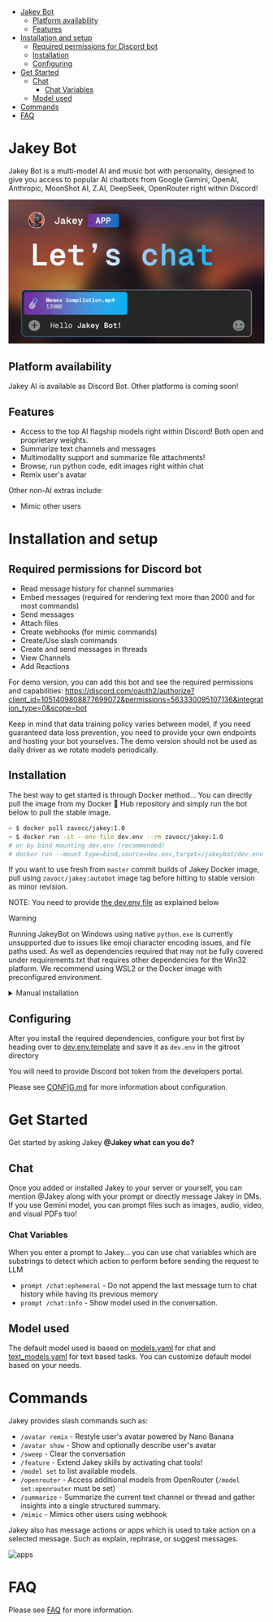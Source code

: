 - [Jakey Bot](#jakey-bot)
  - [Platform availability](#platform-availability)
  - [Features](#features)
- [Installation and setup](#installation-and-setup)
  - [Required permissions for Discord bot](#required-permissions-for-discord-bot)
  - [Installation](#installation)
  - [Configuring](#configuring)
- [Get Started](#get-started)
  - [Chat](#chat)
    - [Chat Variables](#chat-variables)
  - [Model used](#model-used)
- [Commands](#commands)
- [FAQ](#faq)


# Jakey Bot
Jakey Bot is a multi-model AI and music bot with personality, designed to give you access to popular AI chatbots from Google Gemini, OpenAI, Anthropic, MoonShot AI, Z.AI, DeepSeek, OpenRouter right within Discord! 

![Jakey Bot Banner](./assets/banner.png)


## Platform availability
Jakey AI is available as Discord Bot. Other platforms is coming soon!

## Features
- Access to the top AI flagship models right within Discord! Both open and proprietary weights.
- Summarize text channels and messages
- Multimodality support and summarize file attachments!
- Browse, run python code, edit images right within chat
- Remix user's avatar

Other non-AI extras include:
- Mimic other users

# Installation and setup
## Required permissions for Discord bot
- Read message history for channel summaries
- Embed messages (required for rendering text more than 2000 and for most commands)
- Send messages
- Attach files
- Create webhooks (for mimic commands)
- Create/Use slash commands
- Create and send messages in threads
- View Channels
- Add Reactions

For demo version, you can add this bot and see the required permissions and capabilities: https://discord.com/oauth2/authorize?client_id=1051409808877699072&permissions=563330095107136&integration_type=0&scope=bot

Keep in mind that data training policy varies between model, if you need guaranteed data loss prevention, you need to provide your own endpoints and hosting your bot yourselves. The demo version should not be used as daily driver as we rotate models periodically.

## Installation
The best way to get started is through Docker method... You can directly pull the image from my Docker 🐳 Hub repository and simply run the bot below to pull the stable image.
```sh
~ $ docker pull zavocc/jakey:1.0
~ $ docker run -it --env-file dev.env --rm zavocc/jakey:1.0
# or by bind mounting dev.env (recommended)
# docker run --mount type=bind,source=dev.env,target=/jakeybot/dev.env --rm zavocc/jakey:1.0
```

If you want to use fresh from `master` commit builds of Jakey Docker image, pull using `zavocc/jakey:autobot` image  tag before hitting to stable version as minor revision.

NOTE: You need to provide [the dev.env file](#configuring) as explained below

> [!WARNING]
> Running JakeyBot on Windows using native `python.exe` is currently unsupported due to issues like emoji character encoding issues, and file paths used. As well as dependencies required that may not be fully covered under requirements.txt that requires other dependencies for the Win32 platform. We recommend using WSL2 or the Docker image with preconfigured environment.

<details>
  <summary>Manual installation</summary>
  But if you prefer manual method without using containers, you need to install Python version atleast 3.10+ with pip and venv is highly preferred and run the commands

  You must create a virtual environment before proceeding which you can do by running:
  ```
  python -m venv .venv

  # Activate
  . .venv/bin/activate
  ```

  Install dependencies as needed
  ```
  pip3 install -r requirements.txt
  ```
</details>

## Configuring
After you install the required dependencies, configure your bot first by heading over to [dev.env.template](./dev.env.template) and save it as `dev.env` in the gitroot directory

You will need to provide Discord bot token from the developers portal.

Please see [CONFIG.md](./docs/CONFIG.md) for more information about configuration.

# Get Started
Get started by asking Jakey **@Jakey what can you do?**

## Chat
Once you added or installed Jakey to your server or yourself, you can mention @Jakey along with your prompt or directly message Jakey in DMs. If you use Gemini model, you can prompt files such as images, audio, video, and visual PDFs too!

### Chat Variables
When you enter a prompt to Jakey... you can use chat variables which are substrings to detect which action to perform before sending the request to LLM

- `prompt /chat:ephemeral` - Do not append the last message turn to chat history while having its previous memory
- `prompt /chat:info` - Show model used in the conversation.

## Model used
The default model used is based on [models.yaml](./data/models.yaml) for chat and [text_models.yaml](./data/text_models.yaml) for text based tasks. You can customize default model based on your needs.

# Commands
Jakey provides slash commands such as:
- `/avatar remix` - Restyle user's avatar powered by Nano Banana
- `/avatar show` - Show and optionally describe user's avatar
- `/sweep` - Clear the conversation
- `/feature` - Extend Jakey skills by activating chat tools!
- `/model set` to list available models.
- `/openrouter` - Access additional models from OpenRouter (`/model set:openrouter` must be set)
- `/summarize` - Summarize the current text channel or thread and gather insights into a single structured summary.
- `/mimic` - Mimics other users using webhook

Jakey also has message actions or apps which is used to take action on a selected message. Such as explain, rephrase, or suggest messages.

![apps](./assets/apps.png)

# FAQ
Please see [FAQ](./docs/FAQ.md) for more information.